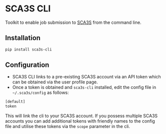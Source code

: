 # SCA3S CLI

Toolkit to enable job submission to [SCA3S](https://sca3s.scarv.org) from the command line.

## Installation 

```bash
pip install sca3s-cli
```

## Configuration

- SCA3S CLI links to a pre-existing SCA3S account via an API token which can be obtained via the user profile page.
- Once a token is obtained and `sca3s-cli` installed, edit the config file in `~/.sca3s/config` as follows:

```bash
[default]
token
```

This will link the cli to your SCA3S account. If you possess multiple SCA3S accounts you can add additional tokens
with friendly names to the config file and utilise these tokens via the `scope` parameter in the cli.